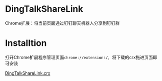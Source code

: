 # DingTalkShareLink
Chrome扩展：将当前页面通过钉钉聊天机器人分享到钉钉群

# Installtion
打开Chrome扩展程序管理页面`chrome://extensions/`，将下载的crx拖进页面即可安装

[DingTalkShareLink.crx](https://github.com/x-hansong/DingTalkShareLink/releases/download/1.0/DingTalkShareLink.crx)
